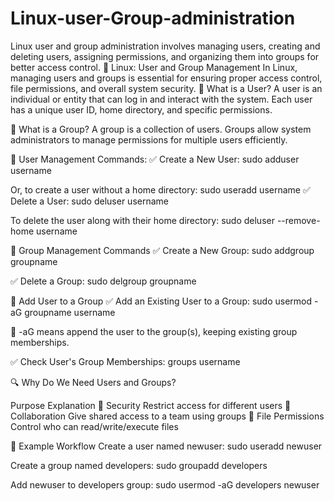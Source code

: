 # Linux-user-Group-administration
Linux user and group administration involves managing users, creating and deleting users, assigning permissions, and organizing them into groups for better access control.
🐧 Linux: User and Group Management
In Linux, managing users and groups is essential for ensuring proper access control, file permissions, and overall system security.
📌 What is a User?
A user is an individual or entity that can log in and interact with the system. Each user has a unique user ID, home directory, and specific permissions.

📌 What is a Group?
A group is a collection of users. Groups allow system administrators to manage permissions for multiple users efficiently.

🔧 User Management Commands:
✅ Create a New User:
sudo adduser username

Or, to create a user without a home directory:
sudo useradd username
✅ Delete a User:
sudo deluser username

To delete the user along with their home directory:
sudo deluser --remove-home username

🔧 Group Management Commands
✅ Create a New Group:
sudo addgroup groupname

✅ Delete a Group:
sudo delgroup groupname

🔄 Add User to a Group
✅ Add an Existing User to a Group:
sudo usermod -aG groupname username

📌 -aG means append the user to the group(s), keeping existing group memberships.

✅ Check User's Group Memberships:
  groups username

🔍 Why Do We Need Users and Groups?

Purpose	Explanation
🔐 Security	Restrict access for different users
👥 Collaboration	Give shared access to a team using groups
📂 File Permissions	Control who can read/write/execute files

📝 Example Workflow
Create a user named newuser:
sudo useradd newuser

Create a group named developers:
sudo groupadd developers

Add newuser to developers group:
sudo usermod -aG developers newuser
